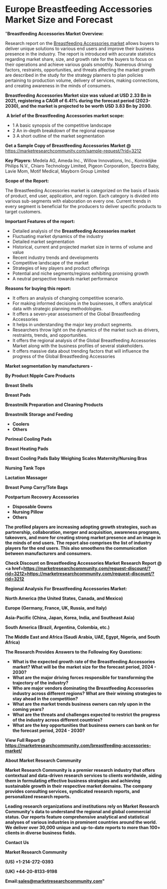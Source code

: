 # Europe Breastfeeding Accessories Market Size and Forecast
"<strong>Breastfeeding Accessories Market Overview:</strong>

Research report on the <a href=https://marketresearchcommunity.com/breastfeeding-accessories-market/>Breastfeeding Accessories market</a> allows buyers to deliver unique solutions to various end users and improve their business presence in the industry. The report is introduced with accurate statistics regarding market share, size, and growth rate for the buyers to focus on their operations and achieve various goals smoothly. Numerous driving factors, restraints, opportunities, and threats affecting the market growth are described in the study for the strategy planners to plan policies pertaining to production volume, delivery of services, making connections, and creating awareness in the minds of consumers.

<strong>Breastfeeding Accessories Market size was valued at USD 2.33 Bn in 2021, registering a CAGR of 6.41% during the forecast period (2023-2030), and the market is projected to be worth USD 3.83 Bn by 2030.</strong>

 <Strong>A brief of the Breastfeeding Accessories market scope:</Strong>
<ul>
 <li>1  A basic synopsis of the competitive landscape</li>
 <li>2  An in-depth breakdown of the regional expanse</li>
 <li>3  A short outline of the market segmentation</li>
</ul>
<strong>Get a Sample Copy of Breastfeeding Accessories Market @ </b></strong><a href=https://marketresearchcommunity.com/sample-request/?rid=3212><u>https://marketresearchcommunity.com/sample-request/?rid=3212</u></a>

<strong>Key Players:</strong> 
Medela AG, Ameda Inc., Willow Innovations, Inc., Koninklijke Philips N.V., Chiaro Technology Limited, Pigeon Corporation, Spectra Baby, Lavie Mom, Motif Medical, Mayborn Group Limited

<strong>Scope of the Report:</strong>

The Breastfeeding Accessories market is categorized on the basis of basis of product, end user, application, and region. Each category is divided into various sub-segments with elaboration on every one. Current trends in every segment is beneficial for the producers to deliver specific products to target customers.

<strong><b>Important Features of the report:</b></strong>
<ul>
  <li>Detailed analysis of the <strong><b>Breastfeeding Accessories </b></strong><strong><b>market</b></strong></li>
  <li>Fluctuating market dynamics of the industry</li>
  <li>Detailed market segmentation</li>
  <li>Historical, current and projected market size in terms of volume and value</li>
  <li>Recent industry trends and developments</li>
  <li>Competitive landscape of the market</li>
  <li>Strategies of key players and product offerings</li>
  <li>Potential and niche segments/regions exhibiting promising growth</li>
  <li>A neutral perspective towards market performance</li>
</ul>
<strong><b>Reasons for buying this report:</b></strong>
<ul>
  <li>It offers an analysis of changing competitive scenario.</li>
  <li>For making informed decisions in the businesses, it offers analytical data with strategic planning methodologies.</li>
  <li>It offers a seven-year assessment of the Global Breastfeeding Accessories</li>
  <li>It helps in understanding the major key product segments.</li>
  <li>Researchers throw light on the dynamics of the market such as drivers, restraints, trends, and opportunities.</li>
  <li>It offers the regional analysis of the Global Breastfeeding Accessories Market along with the business profiles of several stakeholders.</li>
  <li>It offers massive data about trending factors that will influence the progress of the Global Breastfeeding Accessories</li>
</ul>

<strong>Market segmentation by manufacturers -</strong>


<strong><strong>By Product </strong></h4>
Nipple Care Products

Breast Shells

Breast Pads

Breastmilk Preparation and Cleaning Products

Breastmilk Storage and Feeding
<ul>
 	<li>Coolers</li>
 	<li>Others</li>
</ul>
Perineal Cooling Pads

Breast Heating Pads

Breast Cooling Pads
<strong>Baby Weighing Scales</h4>
Maternity/Nursing Bras

Nursing Tank Tops

Lactation Massager

Breast Pump Carry/Tote Bags

Postpartum Recovery Accessories
<ul>
 	<li>Disposable Gowns</li>
 	<li>Nursing Pillow</li>
 	<li>Others</li>
</ul>

The profiled players are increasing adopting growth strategies, such as partnership, collaboration, merger and acquisition, awareness programs, takeovers, and more for creating strong market presence and an image in the minds of end users. The report also comprises the list of industry players for the end users. This also smoothens the communication between manufacturers and consumers.

<strong><b>Check Discount on Breastfeeding Accessories Market Research Report @ </b></strong><a href=https://marketresearchcommunity.com/request-discount/?rid=3212><u>https://marketresearchcommunity.com/request-discount/?rid=3212</u></a>

<strong>Regional Analysis For Breastfeeding Accessories Market:</strong>

<strong>North America</strong> (the United States, Canada, and Mexico)

<strong>Europe</strong> (Germany, France, UK, Russia, and Italy)

<strong>Asia-Pacific</strong> (China, Japan, Korea, India, and Southeast Asia)

<strong>South America</strong> (Brazil, Argentina, Colombia, etc.)

<strong>The Middle East and Africa</strong> (Saudi Arabia, UAE, Egypt, Nigeria, and South Africa)

<strong>The Research Provides Answers to the Following Key Questions:</strong>
<ul>
 	<li>What is the expected growth rate of the Breastfeeding Accessories market? What will be the market size for the forecast period, 2024 - 2030?</li>
 	<li>What are the major driving forces responsible for transforming the trajectory of the industry?</li>
 	<li>Who are major vendors dominating the Breastfeeding Accessories industry across different regions? What are their winning strategies to stay ahead in the competition?</li>
 	<li>What are the market trends business owners can rely upon in the coming years?</li>
 	<li>What are the threats and challenges expected to restrict the progress of the industry across different countries?</li>
 	<li>What are the key opportunities that business owners can bank on for the forecast period, 2024 - 2030?</li>
</ul>

<strong>View Full Report @</strong> <a href=https://marketresearchcommunity.com/breastfeeding-accessories-market/>https://marketresearchcommunity.com/breastfeeding-accessories-market/</a>

<strong>About Market Research Community</strong>

Market Research Community is a premier research industry that offers contextual and data-driven research services to clients worldwide, aiding them in formulating effective business strategies and achieving sustainable growth in their respective market domains. The company provides consulting services, syndicated research reports, and personalized research reports.

Leading research organizations and institutions rely on Market Research Community's data to understand the regional and global commercial status. Our reports feature comprehensive analytical and statistical analyses of various industries in prominent countries around the world. We deliver over 30,000 unique and up-to-date reports to more than 100+ clients in diverse business fields.

<strong>Contact Us</strong>

<strong>Market Research Community</strong>

(US) +1-214-272-0393

(UK) +44-20-8133-9198

<strong>Email:</strong>sales@marketresearchcommunity.com"
